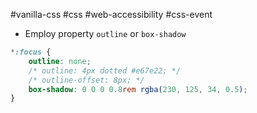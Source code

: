 #vanilla-css #css  #web-accessibility #css-event

- Employ property `outline` or `box-shadow`
```CSS
*:focus {
	outline: none;
	/* outline: 4px dotted #e67e22; */
	/* outline-offset: 8px; */
	box-shadow: 0 0 0 0.8rem rgba(230, 125, 34, 0.5);
}
```

